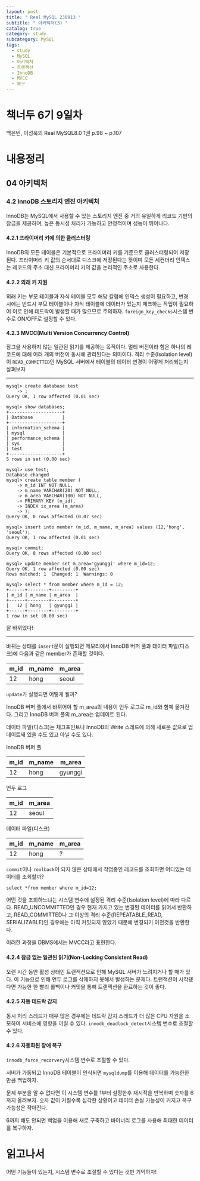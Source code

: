 ```yaml
---
layout: post
title: " Real MySQL 230913 "
subtitle: " 아키텍처(3) "
catalog: true
category: study
subcategory: MySQL
tags:
  - study
  - MySQL
  - 아키텍처
  - 트랜잭션
  - InnoDB
  - MVCC
  - 복구
---
```


# 책너두 6기 9일차

백은빈, 이성욱의 Real MySQL8.0 1권 p.98 ~ p.107

# 내용정리

## 04 아키텍처

### 4.2 InnoDB 스토리지 엔진 아키텍처

InnoDB는 MySQL에서 사용할 수 있는 스토리지 엔진 중 거의 유일하게 리코드 기반의 잠금을 제공하며, 높은 동시성 처리가 가능하고 안정적이며 성능이 뛰어나다.

#### 4.2.1 프라이머리 키에 의한 클러스터링

InnoDB의 모든 테이블은 기본적으로 프라이머리 키를 기준으로 클러스터링되어 저장된다. 프라이머리 키 값의 순서대로 디스크에 저장된다는 뜻이며 모든 세컨더리 인덱스는 레코드의 주소 대신 프라이머리 키의 값을 논리적인 주소로 사용한다.

#### 4.2.2 외래 키 지원

외래 키는 부모 테이블과 자식 테이블 모두 해당 칼럼에 인덱스 생성이 필요하고, 변경 시에는 반드시 부모 테이블이나 자식 테이블에 데이터가 있는지 체크하는 작업이 필요하여 이로 인해 데드락이 발생할 때가 많으므로 주의하자. `foreign_key_checks`시스템 변수로 ON/OFF로 설정할 수 있다.

#### 4.2.3 MVCC(Multi Version Concurrency Control)

잠그을 사용하지 않는 일관된 읽기를 제공하는 목적이다. 멀티 버전이라 함은 하나의 레코드에 대해 여러 개의 버전이 동시에 관리된다는 의미이다. 격리 수준(Isolation level)이 `READ_COMMITTED`인 MySQL 서버에서 테이블의 데이터 변경이 어떻게 처리되는지 살펴보자

---

```mysql
mysql> create database test
    -> ;
Query OK, 1 row affected (0.01 sec)

mysql> show databases;
+--------------------+
| Database           |
+--------------------+
| information_schema |
| mysql              |
| performance_schema |
| sys                |
| test               |
+--------------------+
5 rows in set (0.00 sec)

mysql> use test;
Database changed
mysql> create table member (
    -> m_id INT NOT NULL,
    -> m_name VARCHAR(20) NOT NULL,
    -> m_area VARCHAR(100) NOT NULL,
    -> PRIMARY KEY (m_id),
    -> INDEX ix_area (m_area)
    -> );
Query OK, 0 rows affected (0.07 sec)

mysql> insert into member (m_id, m_name, m_area) values (12,'hong', 'seoul');
Query OK, 1 row affected (0.01 sec)

mysql> commit;
Query OK, 0 rows affected (0.00 sec)

mysql> update member set m_area='gyunggi' where m_id=12;
Query OK, 1 row affected (0.00 sec)
Rows matched: 1  Changed: 1  Warnings: 0

mysql> select * from member where m_id = 12;
+------+--------+---------+
| m_id | m_name | m_area  |
+------+--------+---------+
|   12 | hong   | gyunggi |
+------+--------+---------+
1 row in set (0.00 sec)
```



잘 바뀌었다!

---

바뀌는 상태를 `insert`문이 실행되면 메모리에서 InnoDB 버퍼 풀과 데이터 파일(디스크)에 다음과 같은 member가 존재할 것이다.

| m_id | m_name | m_area |
| ---- | ------ | ------ |
| 12   | hong   | seoul  |

`update`가 실행되면 어떻게 될까?

InnoDB 버퍼 풀에서 바뀌어야 할 m_area의 내용이 언두 로그로 m_id와 함꼐 옮겨진다. 그리고 InnoDB 버퍼 풀의 m_area는 업데이트 된다. 

데이터 파일(디스크)는 체크포인트나 InnoDB의 Write 스레드에 의해 새로운 값으로 업데이트돼 있을 수도 있고 아닐 수도 있다.

InnoDB 버퍼 풀

| m_id | m_name | m_area  |
| ---- | ------ | ------- |
| 12   | hong   | gyunggi |

언두 로그

| m_id | m_area |
| ---- | ------ |
| 12   | seoul  |

데이터 파일(디스크)

| m_id | m_name | m_area |
| ---- | ------ | ------ |
| 12   | hong   | ?      |



`commit`이나 `roolback`이 되지 않은 상태에서 작업중인 레코드를 조회하면 어디있는 데이터를 조회할까?

`select *from member where m_id=12;`

어떤 것을 조회하느냐는 시스템 변수에 설정된 격리 수준(Isolation level)에 따라 다르다. READ_UNCOMMITTED인 경우 현재 가지고 있는 변경된 데이터를 읽어서 반환하고, READ_COMMITTED나 그 이상의 격리 수준(REPEATABLE_READ, SERIALIZABLE)인 경우에는 아직 커밋되지 않았기 때문에 변경되기 이전것을 반환한다.

이러한 과정을 DBMS에서는 MVCC라고 표현한다.

#### 4.2.4 잠금 없는 일관된 읽기(Non-Locking Consistent Read)

오랜 시간 동안 활성 상태인 트랜잭션으로 인해 MySQL 서버가 느려지거나 할 때가 있다. 이 기능으로 인해 언두 로그를 삭제하지 못해서 발생하는 문제다. 트랜잭션이 시작됐다면 가능한 한 빨리 롤백이나 커밋을 통해 트랜잭션을 완료하는 것이 좋다.

#### 4.2.5 자동 데드락 감지

동시 처리 스레드가 매우 많은 경우에는 데드락 감지 스레드가 더 많은 CPU 자원을 소모하여 서비스에 영향을 끼칠 수 있다. `innodb_deadlock_detect`시스템 변수로 조절할 수 있다.

#### 4.2.6 자동화된 장애 복구

`innodb_force_recorvery`시스템 변수로 조절할 수 있다.

서버가 가동되고 InnoDB 테이블이 인식되면 `mysqldump`를 이용해 데이터를 가능한한 만큼 백업하자.

문제 부분을 알 수 없다면 이 시스템 변수를 1부터 설정한후 재시작을 반복하며 숫자를 6까지 올려보자. 숫자 값이 커질수록 심각한 상황이고 데이터 손실 가능성이 커지고 복구 가능성은 작아진다.

6까지 해도 안되면 백업을 이용해 새로 구축하고 바이너리 로그를 사용해 최대한 데이터를 복구하자.

# 읽고나서

어떤 기능들이 있는지, 시스템 변수로 조절할 수 있다는 것만 기억하자!